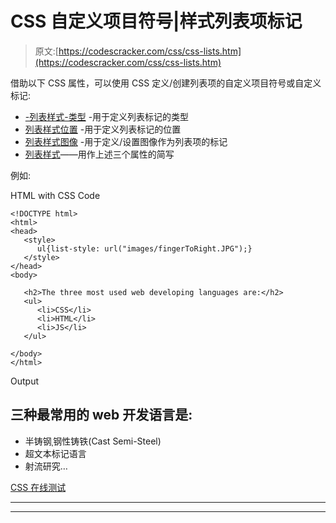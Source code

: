 # CSS 自定义项目符号|样式列表项标记

> 原文:[https://codescracker.com/css/css-lists.htm](https://codescracker.com/css/css-lists.htm)

借助以下 CSS 属性，可以使用 CSS 定义/创建列表项的自定义项目符号或自定义标记:

*   [-列表样式-类型](/css/css-list-style-type.htm) -用于定义列表标记的类型
*   [列表样式位置](/css/css-list-style-position.htm) -用于定义列表标记的位置
*   [列表样式图像](/css/css-list-style-image.htm) -用于定义/设置图像作为列表项的标记
*   [列表样式](/css/css-list-style-shorthand.htm)——用作上述三个属性的简写

例如:

HTML with CSS Code

```
<!DOCTYPE html>
<html>
<head>
   <style>
      ul{list-style: url("images/fingerToRight.JPG");}
   </style>
</head>
<body>

   <h2>The three most used web developing languages are:</h2>
   <ul>
      <li>CSS</li>
      <li>HTML</li>
      <li>JS</li>
   </ul>

</body>
</html>
```

Output

## 三种最常用的 web 开发语言是:

*   半铸钢ˌ钢性铸铁(Cast Semi-Steel)
*   超文本标记语言
*   射流研究…

[CSS 在线测试](/exam/showtest.php?subid=5)

* * *

* * *